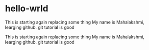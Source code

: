 # hello-wrld
This is starting again
replacing some thing
My name is Mahalakshmi, learging github.
git tutorial is good

This is starting again
replacing some thing
My name is Mahalakshmi, learging github.
git tutorial is good

